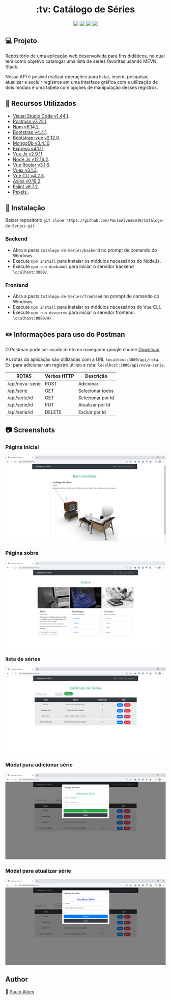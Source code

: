 <h1 align="center">:tv: Catálogo de Séries</h1>

<p align="center">
  <a href="https://docs.mongodb.com/manual/release-notes/3.4/"><img src="https://img.shields.io/badge/mongoDB-v3.4.10-yellowgreen"></a>
  <a href="https://expressjs.com/en/changelog/4x.html"><img src="https://img.shields.io/badge/express-v4.17.1-informational"></a>
  <a href="https://cli.vuejs.org/"><img src="https://img.shields.io/badge/vue--cli-v4.2.3-%2390EE90"></a>
  <a href="https://nodejs.org/en/"><img src="https://img.shields.io/badge/node.js-v12.16.2-%23228B22"></a>
</p>

## :computer: Projeto
Repositório de uma aplicação web desenvolvida para fins didáticos, no qual tem como objetivo catalogar uma lista de series favoritas usando MEVN Stack.  

Nessa API é posivel realizar operações para listar, inserir, pesquisar, atualizar e excluir registros em uma interface gráfica com a utilização 
de dois modais e uma tabela com opções de manipulação desses registros.

## :wrench: Recursos Utilizados
- [Visual Studio Code v1.44.1](https://code.visualstudio.com/).
- [Postman v7.22.1](https://www.postman.com/).
- [Npm v6.14.2](https://blog.npmjs.org/post/611593649031168000/release-6142).
- [Bootstrap v4.4.1](https://getbootstrap.com/).
- [Bootstrap-vue v2.12.0](https://bootstrap-vue.org/).
- [MongoDb v3.4.10](https://docs.mongodb.com/manual/release-notes/3.4/). 
- [Express v4.17.1](https://expressjs.com/en/changelog/4x.html). 
- [Vue.Js v2.9.11](https://cli.vuejs.org/). 
- [Node.Js v12.16.2](https://nodejs.org/en/).
- [Vue Router v3.1.6](https://router.vuejs.org/guide/).
- [Vuex v3.1.3](https://vuex.vuejs.org/guide/).
- [Vue CLI v4.2.3](https://cli.vuejs.org/).
- [Axios v0.19.2](https://br.vuejs.org/v2/cookbook/using-axios-to-consume-apis.html).
- [Eslint v6.7.2](https://eslint.org/blog/2019/11/eslint-v6.7.2-released).
- [Pexels.](https://www.pexels.com/pt-br/).

## :floppy_disk: Instalação
Baixar repositório ```git clone https://github.com/PauloAlves8039/Catalogo-de-Series.git```

### Backend
- Abra a pasta ```Catalogo-de-Series/backend``` no prompt de comando do Windows.
- Execute ```npm install``` para instalar os módulos necessários do NodeJs.
- Execute ```npm run devbabel``` para iniciar o servidor backend ```localhost:3000/```.

### Frontend
- Abra a pasta ``` Catalogo-de-Series/frontend ``` no prompt de comando do Windows.
- Execute ```npm install``` para instalar os módulos necessários do Vue CLI.
- Execute ```npm run devserve``` para iniciar o servidor frontend. ```localhost:8080/#/```.

## :pencil2: Informações para uso do Postman
O Postman pode ser usado direto no navegador google chome [Download](https://chrome.google.com/webstore/detail/postman/fhbjgbiflinjbdggehcddcbncdddomop).  

As rotas da aplicação são utilizadas com a URL ```localhost:3000/api/rota```.  
Ex: para adicionar um registro utilizo a rota: ```localhost:3000/api/nova-serie```.


 ROTAS                    |     Verbos HTTP   |      Descrição        | 
------------------------- | ----------------- | --------------------- | 
/api/nova-serie           |       POST        | Adicionar             | 
/api/serie                |       GET         | Selecionar todos      | 
/api/serie/id             |       GET         | Selecionar por Id     | 
/api/serie/id             |       PUT         | Atualizar por Id      |    
/api/serie/id             |       DELETE      | Excluir por Id        |


## :camera: Screenshots
### Página inicial
![screenshot1](https://github.com/PauloAlves8039/Catalogo-de-Series/blob/master/frontend/src/assets/images/screenshot1.png)

### Página sobre
![screenshot2](https://github.com/PauloAlves8039/Catalogo-de-Series/blob/master/frontend/src/assets/images/screenshot2.png)

### lista de séries
![screenshot3](https://github.com/PauloAlves8039/Catalogo-de-Series/blob/master/frontend/src/assets/images/screenshot3.png)

### Modal para adicionar série
![screenshot4](https://github.com/PauloAlves8039/Catalogo-de-Series/blob/master/frontend/src/assets/images/screenshot4.png)

### Modal para atualizar série
![screenshot5](https://github.com/PauloAlves8039/Catalogo-de-Series/blob/master/frontend/src/assets/images/screenshot5.png)

## Author
:boy: [Paulo Alves](https://github.com/PauloAlves8039)

